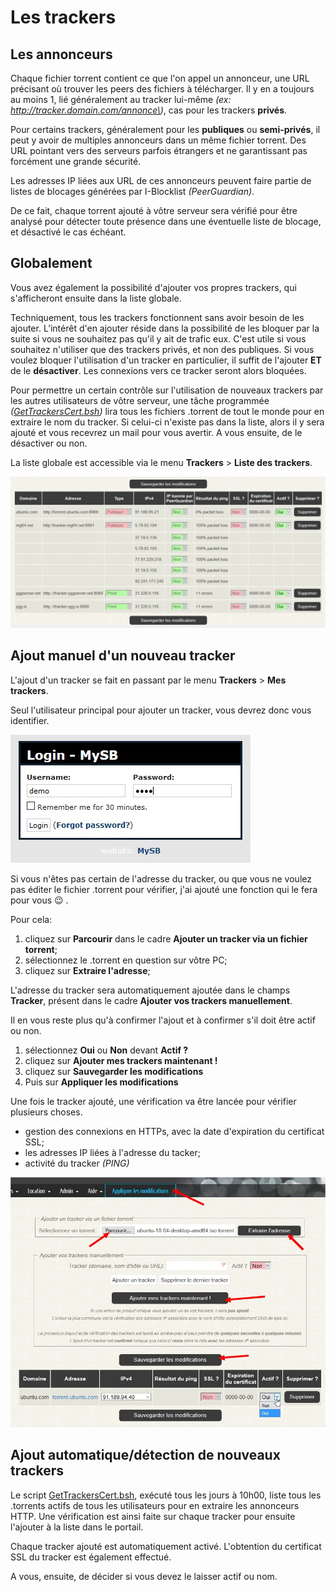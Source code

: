 # Les trackers

## Les annonceurs

Chaque fichier torrent contient ce que l'on appel un annonceur, une URL précisant où trouver les peers des fichiers à télécharger. Il y en a toujours au moins 1, lié généralement au tracker lui-même _\(ex: http://tracker.domain.com/annonce\)_, cas pour les trackers **privés**.

Pour certains trackers, généralement pour les **publiques** ou **semi-privés**, il peut y avoir de multiples annonceurs dans un même fichier torrent. Des URL pointant vers des serveurs parfois étrangers et ne garantissant pas forcément une grande sécurité.

Les adresses IP liées aux URL de ces annonceurs peuvent faire partie de listes de blocages générées par I-Blocklist _\(PeerGuardian\)_.

De ce fait, chaque torrent ajouté à vôtre serveur sera vérifié pour être analysé pour détecter toute présence dans une éventuelle liste de blocage, et désactivé le cas échéant.

## Globalement

Vous avez également la possibilité d'ajouter vos propres trackers, qui s'afficheront ensuite dans la liste globale.

Techniquement, tous les trackers fonctionnent sans avoir besoin de les ajouter. L’intérêt d'en ajouter réside dans la possibilité de les bloquer par la suite si vous ne souhaitez pas qu'il y ait de trafic eux. C'est utile si vous souhaitez n'utiliser que des trackers privés, et non des publiques. Si vous voulez bloquer l'utilisation d'un tracker en particulier, il suffit de l'ajouter **ET** de le **désactiver**. Les connexions vers ce tracker seront alors bloquées.

Pour permettre un certain contrôle sur l'utilisation de nouveaux trackers par les autres utilisateurs de vôtre serveur, une tâche programmée _\(_[_GetTrackersCert.bsh_](https://mysb.gitbook.io/dov5.4_fr3_fr/le-portail/binaires-and-scripts)_\)_ lira tous les fichiers .torrent de tout le monde pour en extraire le nom du tracker. Si celui-ci n'existe pas dans la liste, alors il y sera ajouté et vous recevrez un mail pour vous avertir. A vous ensuite, de le désactiver ou non.

La liste globale est accessible via le menu **Trackers** &gt; **Liste des trackers**.

![](../.gitbook/assets/trackers_list.jpg)

## Ajout manuel d'un nouveau tracker

L'ajout d'un tracker se fait en passant par le menu **Trackers** &gt; **Mes trackers**.

Seul l'utilisateur principal pour ajouter un tracker, vous devrez donc vous identifier.

![](../.gitbook/assets/admin_login.jpg)

Si vous n'êtes pas certain de l'adresse du tracker, ou que vous ne voulez pas éditer le fichier .torrent pour vérifier, j'ai ajouté une fonction qui le fera pour vous 😉 .

Pour cela:

1. cliquez sur **Parcourir** dans le cadre **Ajouter un tracker via un fichier torrent**;
2. sélectionnez le .torrent en question sur vôtre PC;
3. cliquez sur **Extraire l'adresse**;

L'adresse du tracker sera automatiquement ajoutée dans le champs **Tracker**, présent dans le cadre **Ajouter vos trackers manuellement**.

Il en vous reste plus qu'à confirmer l'ajout et à confirmer s'il doit être actif ou non.

1. sélectionnez **Oui** ou **Non** devant **Actif ?**
2. cliquez sur **Ajouter mes trackers maintenant !**
3. cliquez sur **Sauvegarder les modifications**
4. Puis sur **Appliquer les modifications**

Une fois le tracker ajouté, une vérification va être lancée pour vérifier plusieurs choses.

* gestion des connexions en HTTPs, avec la date d'expiration du certificat SSL;
* les adresses IP liées à l'adresse du tacker;
* activité du tracker _\(PING\)_

![](../.gitbook/assets/trackers_extract.jpg)

## Ajout automatique/détection de nouveaux trackers

Le script [GetTrackersCert.bsh](https://mysb.gitbook.io/doc/mysb-en-detail/binaires-and-scripts#les-scripts-usuels), exécuté tous les jours à 10h00, liste tous les .torrents actifs de tous les utilisateurs pour en extraire les annonceurs HTTP. Une vérification est ainsi faite sur chaque tracker pour ensuite l'ajouter à la liste dans le portail.

Chaque tracker ajouté est automatiquement activé. L'obtention du certificat SSL du tracker est également effectué.

A vous, ensuite, de décider si vous devez le laisser actif ou nom.

